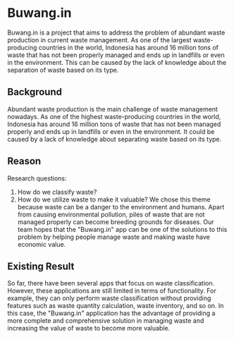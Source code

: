 # Buwang.in
Buwang.in is a project that aims to address the problem of abundant waste production in current waste management. As one of the largest waste-producing countries in the world, Indonesia has around 16 million tons of waste that has not been properly managed and ends up in landfills or even in the environment. This can be caused by the lack of knowledge about the separation of waste based on its type.

## Background
Abundant waste production is the main challenge of waste management nowadays. As one of the highest waste-producing countries in the world, Indonesia has around 16 million tons of waste that has not been managed properly and ends up in landfills or even in the environment. It could be caused by a lack of knowledge about separating waste based on its type.

## Reason
Research questions:
1. How do we classify waste?
2. How do we utilize waste to make it valuable?
We chose this theme because waste can be a danger to the environment and humans. Apart from causing environmental pollution, piles of waste that are not managed properly can become breeding grounds for diseases. Our team hopes that the "Buwang.in" app can be one of the solutions to this problem by helping people manage waste and making waste have economic value.

## Existing Result
So far, there have been several apps that focus on waste classification. However, these applications are still limited in terms of functionality. For example, they can only perform waste classification without providing features such as waste quantity calculation, waste inventory, and so on. In this case, the "Buwang.in" application has the advantage of providing a more complete and comprehensive solution in managing waste and increasing the value of waste to become more valuable.
